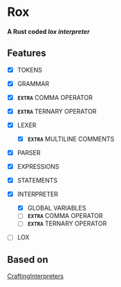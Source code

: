 # Rox
#### A **Rust** coded _lox_ *interpreter*

## Features
- [X] TOKENS
- [X] GRAMMAR 
 - [X] **`EXTRA`** COMMA OPERATOR
 - [X] **`EXTRA`** TERNARY OPERATOR
- [X] LEXER
  - [X] **`EXTRA`** MULTILINE COMMENTS 
- [X] PARSER
- [X] EXPRESSIONS
- [X] STATEMENTS
- [X] INTERPRETER
  - [X] GLOBAL VARIABLES
  - [ ] **`EXTRA`** COMMA OPERATOR
  - [ ] **`EXTRA`** TERNARY OPERATOR
- [ ] LOX


## Based on
[CraftingInterpreters](https://craftinginterpreters.com)
